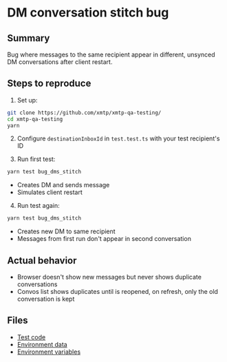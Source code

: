 # DM conversation stitch bug

## Summary

Bug where messages to the same recipient appear in different, unsynced DM conversations after client restart.

## Steps to reproduce

1. Set up:

```bash
git clone https://github.com/xmtp/xmtp-qa-testing/
cd xmtp-qa-testing
yarn
```

2. Configure `destinationInboxId` in `test.test.ts` with your test recipient's ID

3. Run first test:

```bash
yarn test bug_dms_stitch
```

- Creates DM and sends message
- Simulates client restart

4. Run test again:

```bash
yarn test bug_dms_stitch
```

- Creates new DM to same recipient
- Messages from first run don't appear in second conversation

## Actual behavior

- Browser doesn't show new messages but never shows duplicate conversations
- Convos list shows duplicates until is reopened, on refresh, only the old conversation is kept

## Files

- [Test code](./test.test.ts)
- [Environment data](/.data/)
- [Environment variables](/.env)
